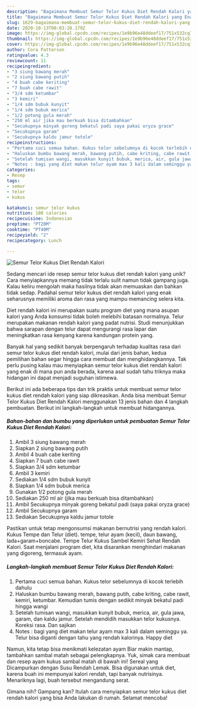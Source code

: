 ```yaml
---
description: "Bagaimana Membuat Semur Telor Kukus Diet Rendah Kalori yang Enak Banget"
title: "Bagaimana Membuat Semur Telor Kukus Diet Rendah Kalori yang Enak Banget"
slug: 1629-bagaimana-membuat-semur-telor-kukus-diet-rendah-kalori-yang-enak-banget
date: 2020-10-13T00:03:28.179Z
image: https://img-global.cpcdn.com/recipes/1e9b96e48ddeef17/751x532cq70/semur-telor-kukus-diet-rendah-kalori-foto-resep-utama.jpg
thumbnail: https://img-global.cpcdn.com/recipes/1e9b96e48ddeef17/751x532cq70/semur-telor-kukus-diet-rendah-kalori-foto-resep-utama.jpg
cover: https://img-global.cpcdn.com/recipes/1e9b96e48ddeef17/751x532cq70/semur-telor-kukus-diet-rendah-kalori-foto-resep-utama.jpg
author: Cora Patterson
ratingvalue: 4.3
reviewcount: 11
recipeingredient:
- "3 siung bawang merah"
- "2 siung bawang putih"
- "4 buah cabe keriting"
- "7 buah cabe rawit"
- "3/4 sdm ketumbar"
- "3 kemiri"
- "1/4 sdm bubuk kunyit"
- "1/4 sdm bubuk merica"
- "1/2 potong gula merah"
- "250 ml air jika mau berkuah bisa ditambahkan"
- "Secukupnya minyak goreng bekatul padi saya pakai oryza grace"
- "Secukupnya garam"
- "Secukupnya kaldu jamur totole"
recipeinstructions:
- "Pertama cuci semua bahan. Kukus telor sebelumnya di kocok terlebih dahulu"
- "Haluskan bumbu bawang merah, bawang putih, cabe kriting, cabe rawit, kemiri, ketumbar. Kemudian tumis dengan sedikit minyak bekatul padi hingga wangi"
- "Setelah tumisan wangi, masukkan kunyit bubuk, merica, air, gula jawa, garam, dan kaldu jamur. Setelah mendidih masukkan telor kukusnya. Koreksi rasa. Dan sajikan"
- "Notes : bagi yang diet makan telur ayam max 3 kali dalam seminggu ya. Telur bisa diganti dengan tahu yang rendah kalorinya. Happy diet"
categories:
- Resep
tags:
- semur
- telor
- kukus

katakunci: semur telor kukus 
nutrition: 180 calories
recipecuisine: Indonesian
preptime: "PT20M"
cooktime: "PT40M"
recipeyield: "2"
recipecategory: Lunch

---
```



![Semur Telor Kukus Diet Rendah Kalori](https://img-global.cpcdn.com/recipes/1e9b96e48ddeef17/751x532cq70/semur-telor-kukus-diet-rendah-kalori-foto-resep-utama.jpg)

Sedang mencari ide resep semur telor kukus diet rendah kalori yang unik? Cara menyiapkannya memang tidak terlalu sulit namun tidak gampang juga. Kalau keliru mengolah maka hasilnya tidak akan memuaskan dan bahkan tidak sedap. Padahal semur telor kukus diet rendah kalori yang enak seharusnya memiliki aroma dan rasa yang mampu memancing selera kita.

Diet rendah kalori ini merupakan suatu program diet yang mana asupan kalori yang Anda konsumsi tidak boleh melebihi batasan normalnya. Telur merupakan makanan rendah kalori yang padat nutrisi. Studi menunjukkan bahwa sarapan dengan telur dapat mengurangi rasa lapar dan meningkatkan rasa kenyang karena kandungan protein yang.

Banyak hal yang sedikit banyak berpengaruh terhadap kualitas rasa dari semur telor kukus diet rendah kalori, mulai dari jenis bahan, kedua pemilihan bahan segar hingga cara membuat dan menghidangkannya. Tak perlu pusing kalau mau menyiapkan semur telor kukus diet rendah kalori yang enak di mana pun anda berada, karena asal sudah tahu triknya maka hidangan ini dapat menjadi suguhan istimewa.


Berikut ini ada beberapa tips dan trik praktis untuk membuat semur telor kukus diet rendah kalori yang siap dikreasikan. Anda bisa membuat Semur Telor Kukus Diet Rendah Kalori menggunakan 13 jenis bahan dan 4 langkah pembuatan. Berikut ini langkah-langkah untuk membuat hidangannya.

<!--inarticleads1-->

##### Bahan-bahan dan bumbu yang diperlukan untuk pembuatan Semur Telor Kukus Diet Rendah Kalori:

1. Ambil 3 siung bawang merah
1. Siapkan 2 siung bawang putih
1. Ambil 4 buah cabe keriting
1. Siapkan 7 buah cabe rawit
1. Siapkan 3/4 sdm ketumbar
1. Ambil 3 kemiri
1. Sediakan 1/4 sdm bubuk kunyit
1. Siapkan 1/4 sdm bubuk merica
1. Gunakan 1/2 potong gula merah
1. Sediakan 250 ml air (jika mau berkuah bisa ditambahkan)
1. Ambil Secukupnya minyak goreng bekatul padi (saya pakai oryza grace)
1. Ambil Secukupnya garam
1. Sediakan Secukupnya kaldu jamur totole


Pastikan untuk tetap mengonsumsi makanan bernutrisi yang rendah kalori. Kukus Tempe dan Telur (diet). tempe, telur ayam (kecil), daun bawang, lada+garam+boncabe. Tempe Telur Kukus Sambel Kemiri Sehat Rendah Kalori. Saat menjalani program diet, kita disarankan menghindari makanan yang digoreng, termasuk ayam. 

<!--inarticleads2-->

##### Langkah-langkah membuat Semur Telor Kukus Diet Rendah Kalori:

1. Pertama cuci semua bahan. Kukus telor sebelumnya di kocok terlebih dahulu
1. Haluskan bumbu bawang merah, bawang putih, cabe kriting, cabe rawit, kemiri, ketumbar. Kemudian tumis dengan sedikit minyak bekatul padi hingga wangi
1. Setelah tumisan wangi, masukkan kunyit bubuk, merica, air, gula jawa, garam, dan kaldu jamur. Setelah mendidih masukkan telor kukusnya. Koreksi rasa. Dan sajikan
1. Notes : bagi yang diet makan telur ayam max 3 kali dalam seminggu ya. Telur bisa diganti dengan tahu yang rendah kalorinya. Happy diet


Namun, kita tetap bisa menikmati kelezatan ayam Biar makin mantap, tambahkan sambal matah sebagai pelengkapnya. Yuk, simak cara membuat dan resep ayam kukus sambal matah di bawah ini! Sereal yang Dicampurkan dengan Susu Rendah Lemak. Bisa digunakan untuk diet, karena buah ini mempunyai kalori rendah, tapi banyak nutrisinya. Menariknya lagi, buah tersebut mengandung serat. 

Gimana nih? Gampang kan? Itulah cara menyiapkan semur telor kukus diet rendah kalori yang bisa Anda lakukan di rumah. Selamat mencoba!

